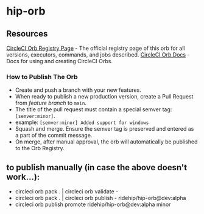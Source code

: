 # hip-orb
<!---
[![CircleCI Build Status](https://circleci.com/gh/<organization>/<project-name>.svg?style=shield "CircleCI Build Status")](https://circleci.com/gh/<organization>/<project-name>) [![CircleCI Orb Version](https://badges.circleci.com/orbs/<namespace>/<orb-name>)](https://circleci.com/orbs/registry/orb/<namespace>/<orb-name>) [![GitHub License](https://img.shields.io/badge/license-MIT-lightgrey.svg)](https://raw.githubusercontent.com/<organization>/<project-name>/master/LICENSE) [![CircleCI Community](https://img.shields.io/badge/community-CircleCI%20Discuss-343434.svg)](https://discuss.circleci.com/c/ecosystem/orbs)

--->

## Resources

[CircleCI Orb Registry Page](https://circleci.com/orbs/registry/orb/<namespace>/<project-name>) - The official registry page of this orb for all versions, executors, commands, and jobs described.
[CircleCI Orb Docs](https://circleci.com/docs/2.0/orb-intro/#section=configuration) - Docs for using and creating CircleCI Orbs.

### How to Publish The Orb
* Create and push a branch with your new features.
* When ready to publish a new production version, create a Pull Request from _feature branch_ to `main`.
* The title of the pull request must contain a special semver tag: `[semver:minor]`. 
* example: `[semver:minor] Added support for windows`
* Squash and merge. Ensure the semver tag is preserved and entered as a part of the commit message.
* On merge, after manual approval, the orb will automatically be published to the Orb Registry.

## to publish manually (in case the above doesn't work...):
* circleci orb pack . | circleci orb validate -
* circleci orb pack . | circleci orb publish - ridehip/hip-orb@dev:alpha
* circleci orb publish promote ridehip/hip-orb@dev:alpha minor
